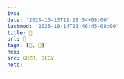 ```yaml
---
ivs:
date: '2025-10-13T11:28:34+08:00'
lastmod: '2025-10-14T21:46:45-08:00'
title: 󰝩
url: 󰝩
tags: [𣖨, 𣖨]
hex: 
src: GHZR, DCCV
note:
---
```

